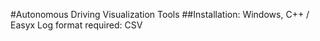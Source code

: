 #Autonomous Driving Visualization Tools
##Installation: Windows, C++ / Easyx
Log format required: CSV
